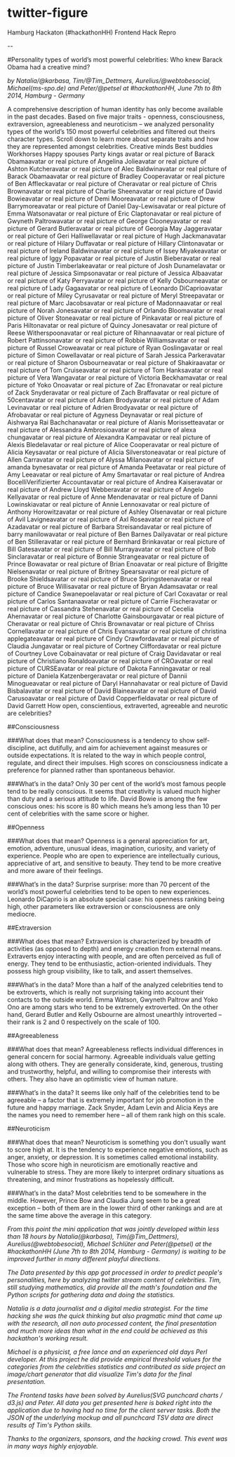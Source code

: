 twitter-figure
==============

Hamburg Hackaton (#hackathonHH) Frontend Hack Repro


--


#Personality types of world’s most powerful celebrities: Who knew Barack Obama had a creative mind?


*by Natalia/@karbasa, Tim/@Tim_Dettmers, Aurelius/@webtobesocial, 
Michael(ms-spo.de) and Peter/@petsel at #hackathonHH, June 7th to 8th 2014, Hamburg - Germany*


A comprehensive description of human identity has only become available in the past decades. Based on five major traits - openness, consciousness, extraversion, agreeableness and neuroticism – we analyzed personality types of the world’s 150 most powerful celebrities and filtered out theirs character types. Scroll down to learn more about separate traits and how they are represented amongst celebrities.
 Creative minds Best buddies Workhorses Happy spouses Party kings
avatar or real picture of Barack Obamaavatar or real picture of Angelina Jolieavatar or real picture of Ashton Kutcheravatar or real picture of Alec Baldwinavatar or real picture of Barack Obamaavatar or real picture of Bradley Cooperavatar or real picture of Ben Affleckavatar or real picture of Cheravatar or real picture of Chris Brownavatar or real picture of Charlie Sheenavatar or real picture of David Bowieavatar or real picture of Demi Mooreavatar or real picture of Drew Barrymoreavatar or real picture of Daniel Day-Lewisavatar or real picture of Emma Watsonavatar or real picture of Eric Claptonavatar or real picture of Gwyneth Paltrowavatar or real picture of George Clooneyavatar or real picture of Gerard Butleravatar or real picture of Georgia May Jaggeravatar or real picture of Geri Halliwellavatar or real picture of Hugh Jackmanavatar or real picture of Hilary Duffavatar or real picture of Hillary Clintonavatar or real picture of Ireland Baldwinavatar or real picture of Issey Miyakeavatar or real picture of Iggy Popavatar or real picture of Justin Bieberavatar or real picture of Justin Timberlakeavatar or real picture of Josh Dunamelavatar or real picture of Jessica Simpsonavatar or real picture of Jessica Albaavatar or real picture of Katy Perryavatar or real picture of Kelly Osbourneavatar or real picture of Lady Gagaavatar or real picture of Leonardo DiCaprioavatar or real picture of Miley Cyrusavatar or real picture of Meryl Streepavatar or real picture of Marc Jacobsavatar or real picture of Madonnaavatar or real picture of Norah Jonesavatar or real picture of Orlando Bloomavatar or real picture of Oliver Stoneavatar or real picture of Pinkavatar or real picture of Paris Hiltonavatar or real picture of Quincy Jonesavatar or real picture of Reese Witherspoonavatar or real picture of Rihannaavatar or real picture of Robert Pattinsonavatar or real picture of Robbie Williamsavatar or real picture of Russel Croweavatar or real picture of Ryan Goslingavatar or real picture of Simon Cowellavatar or real picture of Sarah Jessica Parkeravatar or real picture of Sharon Osbourneavatar or real picture of Shakiraavatar or real picture of Tom Cruiseavatar or real picture of Tom Hanksavatar or real picture of Vera Wangavatar or real picture of Victoria Beckhamavatar or real picture of Yoko Onoavatar or real picture of Zac Efronavatar or real picture of Zack Snyderavatar or real picture of Zach Braffavatar or real picture of 50centavatar or real picture of Adam Brodyavatar or real picture of Adam Levinavatar or real picture of Adrien Brodyavatar or real picture of Afrobavatar or real picture of Agyness Deynavatar or real picture of Aishwarya Rai Bachchanavatar or real picture of Alanis Morissetteavatar or real picture of Alessandra Ambrosioavatar or real picture of alexa chungavatar or real picture of Alexandra Kampavatar or real picture of Alexis Bledelavatar or real picture of Alice Cooperavatar or real picture of Alicia Keysavatar or real picture of Alicia Silverstoneavatar or real picture of Allen Carravatar or real picture of Alyssa Milanoavatar or real picture of amanda bynesavatar or real picture of Amanda Peetavatar or real picture of Amy Leeavatar or real picture of Amy Smartavatar or real picture of Andrea BocelliVerifizierter Accountavatar or real picture of Andrea Kaiseravatar or real picture of Andrew Lloyd Webberavatar or real picture of Angelo Kellyavatar or real picture of Anne Mendenavatar or real picture of Danni Lowinskiavatar or real picture of Annie Lennoxavatar or real picture of Anthony Horowitzavatar or real picture of Ashley Olsenavatar or real picture of Avil Lavigneavatar or real picture of Axl Roseavatar or real picture of Azadavatar or real picture of Barbara Streisandavatar or real picture of barry manilowavatar or real picture of Ben Barnes Dailyavatar or real picture of Ben Stilleravatar or real picture of Bernhard Brinkavatar or real picture of Bill Gatesavatar or real picture of Bill Murrayavatar or real picture of Bob Sinclaravatar or real picture of Bonnie Strangeavatar or real picture of Prince Bowavatar or real picture of Brian Enoavatar or real picture of Brigitte Nielsenavatar or real picture of Britney Spearsavatar or real picture of Brooke Shieldsavatar or real picture of Bruce Springsteenavatar or real picture of Bruce Willisavatar or real picture of Bryan Adamsavatar or real picture of Candice Swanepoelavatar or real picture of Carl Coxavatar or real picture of Carlos Santanaavatar or real picture of Carrie Fischeravatar or real picture of Cassandra Stehenavatar or real picture of Cecelia Ahernavatar or real picture of Charlotte Gainsbourgavatar or real picture of Cheravatar or real picture of Chris Brownavatar or real picture of Chriss Cornellavatar or real picture of Chris Evansavatar or real picture of christina applegateavatar or real picture of Cindy Crawfordavatar or real picture of Claudia Jungavatar or real picture of Cortney Cliffordavatar or real picture of Courtney Love Cobainavatar or real picture of Craig Davidavatar or real picture of Christiano Ronaldoavatar or real picture of CROavatar or real picture of CURSEavatar or real picture of Dakota Fanningavatar or real picture of Daniela Katzenbergeravatar or real picture of Dannii Minogueavatar or real picture of Daryl Hannahavatar or real picture of David Bisbalavatar or real picture of David Blaineavatar or real picture of David Carusoavatar or real picture of David Copperfieldavatar or real picture of David Garrett
How open, conscientious, extraverted, agreeable and neurotic are celebrities?


##Consciousness

###What does that mean?
Consciousness is a tendency to show self-discipline, act dutifully, and aim for achievement against measures or outside expectations. It is related to the way in which people control, regulate, and direct their impulses. High scores on consciousness indicate a preference for planned rather than spontaneous behavior.

###What’s in the data?
Only 30 per cent of the world’s most famous people tend to be really conscious. It seems that creativity is valued much higher than duty and a serious attitude to life. David Bowie is among the few conscious ones: his score is 80 which means he’s among less than 10 per cent of celebrities with the same score or higher.


##Openness

###What does that mean?
Openness is a general appreciation for art, emotion, adventure, unusual ideas, imagination, curiosity, and variety of experience. People who are open to experience are intellectually curious, appreciative of art, and sensitive to beauty. They tend to be more creative and more aware of their feelings.

###What’s in the data?
Surprise surprise: more than 70 percent of the world’s most powerful celebrities tend to be open to new experiences. Leonardo DiCaprio is an absolute special case: his openness ranking being high, other parameters like extraversion or consciousness are only mediocre.


##Extraversion

###What does that mean?
Extraversion is characterized by breadth of activities (as opposed to depth) and energy creation from external means. Extraverts enjoy interacting with people, and are often perceived as full of energy. They tend to be enthusiastic, action-oriented individuals. They possess high group visibility, like to talk, and assert themselves.

###What’s in the data?
More than a half of the analyzed celebrities tend to be extroverts, which is really not surprising taking into account their contacts to the outside world. Emma Watson, Gwyneth Paltrow and Yoko Ono are among stars who tend to be extremely extroverted. On the other hand, Gerard Butler and Kelly Osbourne are almost unearthly introverted – their rank is 2 and 0 respectively on the scale of 100.


##Agreeableness

###What does that mean?
Agreeableness reflects individual differences in general concern for social harmony. Agreeable individuals value getting along with others. They are generally considerate, kind, generous, trusting and trustworthy, helpful, and willing to compromise their interests with others. They also have an optimistic view of human nature.

###What’s in the data?
It seems like only half of the celebrities tend to be agreeable – a factor that is extremely important for job promotion in the future and happy marriage. Zack Snyder, Adam Levin and Alicia Keys are the names you need to remember here – all of them rank high on this scale.


##Neuroticism

###What does that mean?
Neuroticism is something you don’t usually want to score high at. It is the tendency to experience negative emotions, such as anger, anxiety, or depression. It is sometimes called emotional instability. Those who score high in neuroticism are emotionally reactive and vulnerable to stress. They are more likely to interpret ordinary situations as threatening, and minor frustrations as hopelessly difficult.

###What’s in the data?
Most celebrities tend to be somewhere in the middle. However, Prince Bow and Claudia Jung seem to be a great exception – both of them are in the lower third of other rankings and are at the same time above the average in this category.



*From this point the mini application that was jointly developed within less than 18 hours by Natalia(@karbasa), Tim(@Tim_Dettmers), Aurelius(@webtobesocial), Michael Schlüter and Peter(@petsel) at the #hackathonHH (June 7th to 8th 2014, Hamburg - Germany) is waiting to be improved further in many different playful directions.*

*The Data presented by this app got processed in order to predict people's personalities, here by analyzing twitter stream content of celebrities. Tim, still studying mathematics, did provide all the math's foundation and the Python scripts for gathering data and doing the statistics.*

*Natalia is a data journalist and a digital media strategist. For the time hacking she was the quick thinking but also pragmatic mind that came up with the research, all non auto processed content, the final presentation and much more ideas than what in the end could be achieved as this hackathon's working result.*

*Michael is a physicist, a free lance and an experienced old days Perl developer. At this project he did provide empirical threshold values for the categories from the celebrities statistics and contributed as side project an image/chart generator that did visualize Tim's data for the final presentation.*

*The Frontend tasks have been solved by Aurelius(SVG punchcard charts / d3.js) and Peter. All data you get presented here is baked right into the application due to having had no time for the client server tasks. Both the JSON of the underlying mockup and all punchcard TSV data are direct results of Tim's Python skills.*

*Thanks to the organizers, sponsors, and the hacking crowd. This event was in many ways highly enjoyable.*
